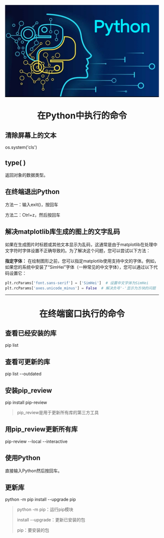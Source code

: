 <img src="https://raw.githubusercontent.com/aa1555/Repository/main/Misc/img/Python.jpg" align="center">

<h1 align="center">在Python中执行的命令</h1>

## 清除屏幕上的文本

os.system('cls')

## type( )

返回对象的数据类型。

## 在终端退出Python

方法一：输入exit()，按回车

方法二：Ctrl+z，然后按回车

## 解决matplotlib库生成的图上的文字乱码

如果在生成图片时标题或其他文本显示为乱码，这通常是由于matplotlib在处理中文字符时字体设置不正确导致的。为了解决这个问题，您可以尝试以下方法：

<b>指定字体：</b>
在绘制图形之前，您可以指定matplotlib使用支持中文的字体。例如，如果您的系统中安装了“SimHei”字体（一种常见的中文字体），您可以通过以下代码设置它：
```python
plt.rcParams['font.sans-serif'] = ['SimHei']  # 设置中文字体为SimHei  
plt.rcParams['axes.unicode_minus'] = False  # 解决负号'-'显示为方块的问题
```




<hr>





<h1 align="center">在终端窗口执行的命令</h1>

## 查看已经安装的库 

pip list

## 查看可更新的库

pip list --outdated

## 安装pip_review

pip install pip-review

>pip_review是用于更新所有库的第三方工具

## 用pip_review更新所有库

pip-review --local --interactive

## 使用Python

直接输入Python然后按回车。

## 更新库

python -m pip install --upgrade pip

>python -m pip：运行pip模块
>
>install --upgrade：更新已安装的包
>
>pip：要安装的包


